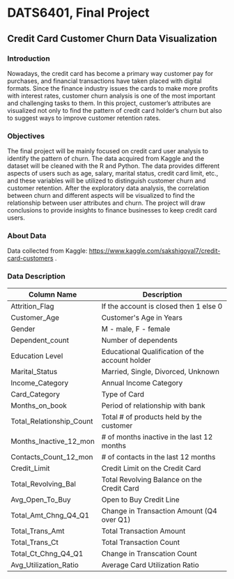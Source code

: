 # DATS6401, Final Project

## Credit Card Customer Churn Data Visualization

### Introduction
Nowadays, the credit card has become a primary way customer pay for purchases, and financial transactions have taken placed with digital formats. Since the finance industry issues the cards to make more profits with interest rates, customer churn analysis is one of the most important and challenging tasks to them. In this project, customer’s attributes are visualized not only to find the pattern of credit card holder’s churn but also to suggest ways to improve customer retention rates.

### Objectives
The final project will be mainly focused on credit card user analysis to identify the pattern of churn. The data acquired from Kaggle and the dataset will be cleaned with the R and Python. The data provides different aspects of users such as age, salary, marital status, credit card limit, etc., and these variables will be utilized to distinguish customer churn and customer retention. After the exploratory data analysis, the correlation between churn and different aspects will be visualized to find the relationship between user attributes and churn. The project will draw conclusions to provide insights to finance businesses to keep credit card users.

### About Data

Data collected from Kaggle: https://www.kaggle.com/sakshigoyal7/credit-card-customers .


### Data Description

Column Name | Description
--- | --- 
Attrition_Flag | If the account is closed then 1 else 0
Customer_Age | Customer's Age in Years
Gender | M - male, F - female
Dependent_count | Number of dependents
Education Level | Educational Qualification of the account holder
Marital_Status | Married, Single, Divorced, Unknown
Income_Category | Annual Income Category
Card_Category |Type of Card
Months_on_book | Period of relationship with bank
Total_Relationship_Count | Total # of products held by the customer
Months_Inactive_12_mon | # of months inactive in the last 12 months
Contacts_Count_12_mon | # of contacts in the last 12 months
Credit_Limit | Credit Limit on the Credit Card
Total_Revolving_Bal | Total Revolving Balance on the Credit Card
Avg_Open_To_Buy | Open to Buy Credit Line
Total_Amt_Chng_Q4_Q1 | Change in Transaction Amount (Q4 over Q1) 
Total_Trans_Amt | Total Transaction Amount 
Total_Trans_Ct | Total Transaction Count 
Total_Ct_Chng_Q4_Q1 | Change in Transcation Count 
Avg_Utilization_Ratio | Average Card Utilization Ratio
 
